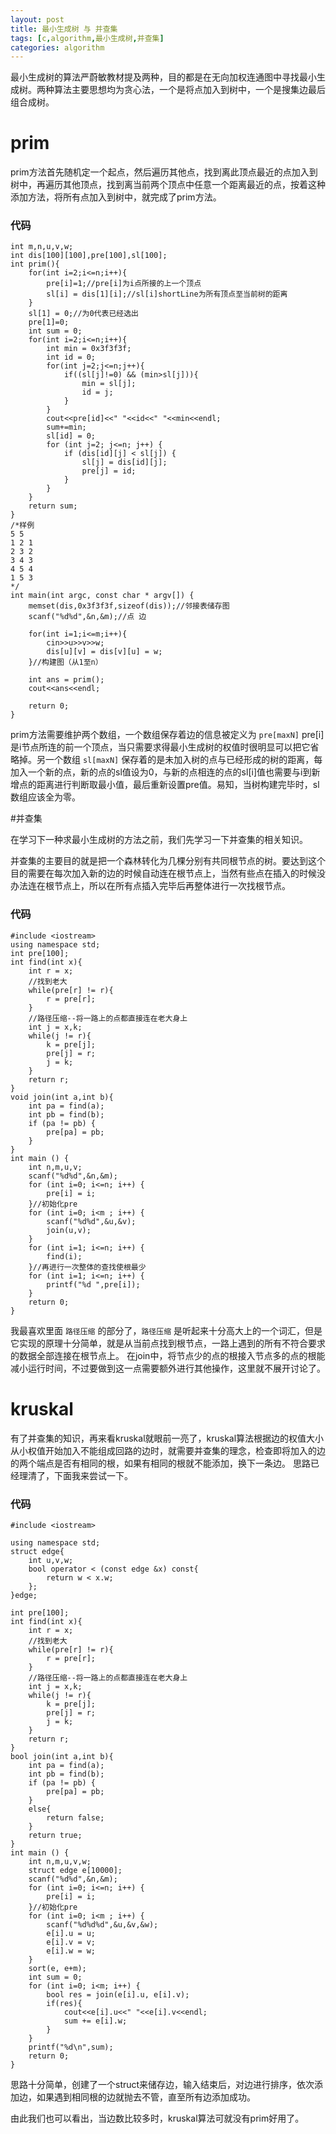 ```yaml
---
layout: post
title: 最小生成树 与 并查集
tags: [c,algorithm,最小生成树,并查集]
categories: algorithm
---
```


最小生成树的算法严蔚敏教材提及两种，目的都是在无向加权连通图中寻找最小生成树。两种算法主要思想均为贪心法，一个是将点加入到树中，一个是搜集边最后组合成树。

# prim

prim方法首先随机定一个起点，然后遍历其他点，找到离此顶点最近的点加入到树中，再遍历其他顶点，找到离当前两个顶点中任意一个距离最近的点，按着这种添加方法，将所有点加入到树中，就完成了prim方法。

### 代码
	int m,n,u,v,w;
	int dis[100][100],pre[100],sl[100];
	int prim(){
	    for(int i=2;i<=n;i++){
	        pre[i]=1;//pre[i]为i点所接的上一个顶点
	        sl[i] = dis[1][i];//sl[i]shortLine为所有顶点至当前树的距离
	    }
	    sl[1] = 0;//为0代表已经选出
	    pre[1]=0;
	    int sum = 0;
	    for(int i=2;i<=n;i++){
	        int min = 0x3f3f3f;
	        int id = 0;
	        for(int j=2;j<=n;j++){
	            if((sl[j]!=0) && (min>sl[j])){
	                min = sl[j];
	                id = j;
	            }
	        }
	        cout<<pre[id]<<" "<<id<<" "<<min<<endl;
	        sum+=min;
	        sl[id] = 0;
	        for (int j=2; j<=n; j++) {
	            if (dis[id][j] < sl[j]) {
	                sl[j] = dis[id][j];
	                pre[j] = id;
	            }
	        }
	    }
	    return sum;
	}
	/*样例
	5 5
	1 2 1
	2 3 2
	3 4 3
	4 5 4
	1 5 3
	*/
	int main(int argc, const char * argv[]) {
	    memset(dis,0x3f3f3f,sizeof(dis));//邻接表储存图
	    scanf("%d%d",&n,&m);//点 边

	    for(int i=1;i<=m;i++){
	        cin>>u>>v>>w;
	        dis[u][v] = dis[v][u] = w;
	    }//构建图（从1至n）

	    int ans = prim();
	    cout<<ans<<endl;

	    return 0;
	}

prim方法需要维护两个数组，一个数组保存着边的信息被定义为 ```pre[maxN]``` pre[i]是i节点所连的前一个顶点，当只需要求得最小生成树的权值时很明显可以把它省略掉。另一个数组 ```sl[maxN]``` 保存着的是未加入树的点与已经形成的树的距离，每加入一个新的点，新的点的sl值设为0，与新的点相连的点的sl[i]值也需要与i到新增点的距离进行判断取最小值，最后重新设置pre值。易知，当树构建完毕时，sl数组应该全为零。

#并查集

在学习下一种求最小生成树的方法之前，我们先学习一下并查集的相关知识。

并查集的主要目的就是把一个森林转化为几棵分别有共同根节点的树。要达到这个目的需要在每次加入新的边的时候自动连在根节点上，当然有些点在插入的时候没办法连在根节点上，所以在所有点插入完毕后再整体进行一次找根节点。

### 代码
	#include <iostream>
	using namespace std;
	int pre[100];
	int find(int x){
	    int r = x;
	    //找到老大
	    while(pre[r] != r){
	        r = pre[r];
	    }
	    //路径压缩--将一路上的点都直接连在老大身上
	    int j = x,k;
	    while(j != r){
	        k = pre[j];
	        pre[j] = r;
	        j = k;
	    }
	    return r;
	}
	void join(int a,int b){
	    int pa = find(a);
	    int pb = find(b);
	    if (pa != pb) {
	        pre[pa] = pb;
	    }
	}
	int main () {
	    int n,m,u,v;
	    scanf("%d%d",&n,&m);
	    for (int i=0; i<=n; i++) {
	        pre[i] = i;
	    }//初始化pre
	    for (int i=0; i<m ; i++) {
	        scanf("%d%d",&u,&v);
	        join(u,v);
	    }
	    for (int i=1; i<=n; i++) {
	        find(i);
	    }//再进行一次整体的查找使根最少
	    for (int i=1; i<=n; i++) {
	        printf("%d ",pre[i]);
	    }
	    return 0;
	}
我最喜欢里面 ```路径压缩``` 的部分了，```路径压缩``` 是听起来十分高大上的一个词汇，但是它实现的原理十分简单，就是从当前点找到根节点，一路上遇到的所有不符合要求的数据全部连接在根节点上。
在join中，将节点少的点的根接入节点多的点的根能减小运行时间，不过要做到这一点需要额外进行其他操作，这里就不展开讨论了。

# kruskal

有了并查集的知识，再来看kruskal就眼前一亮了，kruskal算法根据边的权值大小从小权值开始加入不能组成回路的边时，就需要并查集的理念，检查即将加入的边的两个端点是否有相同的根，如果有相同的根就不能添加，换下一条边。
思路已经理清了，下面我来尝试一下。

### 代码


	#include <iostream>

	using namespace std;
	struct edge{
	    int u,v,w;
	    bool operator < (const edge &x) const{
	        return w < x.w;
	    };
	}edge;

	int pre[100];
	int find(int x){
	    int r = x;
	    //找到老大
	    while(pre[r] != r){
	        r = pre[r];
	    }
	    //路径压缩--将一路上的点都直接连在老大身上
	    int j = x,k;
	    while(j != r){
	        k = pre[j];
	        pre[j] = r;
	        j = k;
	    }
	    return r;
	}
	bool join(int a,int b){
	    int pa = find(a);
	    int pb = find(b);
	    if (pa != pb) {
	        pre[pa] = pb;
	    }
	    else{
	        return false;
	    }
	    return true;
	}
	int main () {
	    int n,m,u,v,w;
	    struct edge e[10000];
	    scanf("%d%d",&n,&m);
	    for (int i=0; i<=n; i++) {
	        pre[i] = i;
	    }//初始化pre
	    for (int i=0; i<m ; i++) {
	        scanf("%d%d%d",&u,&v,&w);
	        e[i].u = u;
	        e[i].v = v;
	        e[i].w = w;
	    }
	    sort(e, e+m);
	    int sum = 0;
	    for (int i=0; i<m; i++) {
	        bool res = join(e[i].u, e[i].v);
	        if(res){
	            cout<<e[i].u<<" "<<e[i].v<<endl;
	            sum += e[i].w;
	        }
	    }
	    printf("%d\n",sum);
	    return 0;
	}
思路十分简单，创建了一个struct来储存边，输入结束后，对边进行排序，依次添加边，如果遇到相同根的边就抛去不管，直至所有边添加成功。

由此我们也可以看出，当边数比较多时，kruskal算法可就没有prim好用了。
